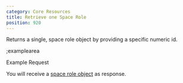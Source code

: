 ```yaml
---
category: Core Resources
title: Retrieve one Space Role
position: 920
---
```


Returns a single, space role object by providing a specific numeric id.

;examplearea

Example Request

<RequestExample url="https://mapi.storyblok.com/v1/spaces/606/space_roles/18" httpMethod="GETOAUTH"></RequestExample>

You will receive a [space role object](#core-resources/spaces-roles/the-space-role-object) as response.